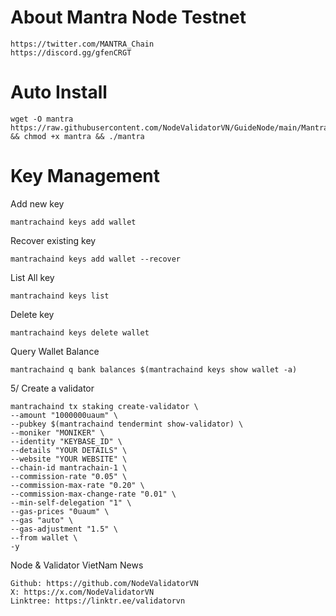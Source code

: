 # About Mantra Node Testnet

    https://twitter.com/MANTRA_Chain
    https://discord.gg/gfenCRGT

# Auto Install

    wget -O mantra https://raw.githubusercontent.com/NodeValidatorVN/GuideNode/main/Mantra/mantra && chmod +x mantra && ./mantra


# Key Management

Add new key

    mantrachaind keys add wallet

Recover existing key

    mantrachaind keys add wallet --recover

List All key

    mantrachaind keys list

Delete key

    mantrachaind keys delete wallet

Query Wallet Balance

    mantrachaind q bank balances $(mantrachaind keys show wallet -a)

5/ Create a validator

    mantrachaind tx staking create-validator \
    --amount "1000000uaum" \
    --pubkey $(mantrachaind tendermint show-validator) \
    --moniker "MONIKER" \
    --identity "KEYBASE_ID" \
    --details "YOUR DETAILS" \
    --website "YOUR WEBSITE" \
    --chain-id mantrachain-1 \
    --commission-rate "0.05" \
    --commission-max-rate "0.20" \
    --commission-max-change-rate "0.01" \
    --min-self-delegation "1" \
    --gas-prices "0uaum" \
    --gas "auto" \
    --gas-adjustment "1.5" \
    --from wallet \
    -y

Node & Validator VietNam News

    Github: https://github.com/NodeValidatorVN
    X: https://x.com/NodeValidatorVN
    Linktree: https://linktr.ee/validatorvn
